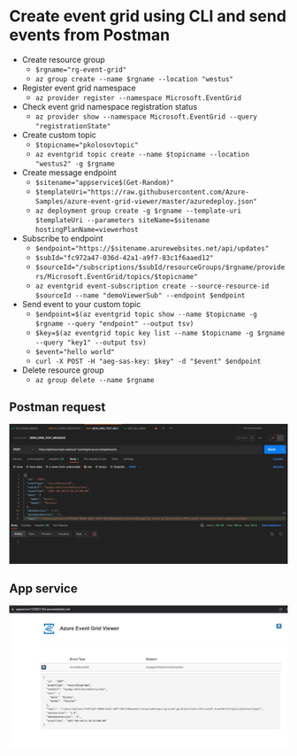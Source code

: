 ﻿# Create event grid using CLI and send events from Postman

- Create resource group
    - `$rgname="rg-event-grid"`
    - `az group create --name $rgname --location "westus"`
- Register event grid namespace
    - `az provider register --namespace Microsoft.EventGrid`
- Check event grid namespace registration status
    - `az provider show --namespace Microsoft.EventGrid --query "registrationState"`
- Create custom topic
    - `$topicname="pkolosovtopic"`
    - `az eventgrid topic create --name $topicname --location "westus2" -g $rgname`
- Create message endpoint
    - `$sitename="appservice$(Get-Random)"`
    - `$templateUri="https://raw.githubusercontent.com/Azure-Samples/azure-event-grid-viewer/master/azuredeploy.json"`
    - `az deployment group create -g $rgname --template-uri $templateUri --parameters siteName=$sitename hostingPlanName=viewerhost`
- Subscribe to endpoint
    - `$endpoint="https://$sitename.azurewebsites.net/api/updates"`
    - `$subId="fc972a47-036d-42a1-a9f7-83c1f6aaed12"`
    - `$sourceId="/subscriptions/$subId/resourceGroups/$rgname/providers/Microsoft.EventGrid/topics/$topicname"`
    - `az eventgrid event-subscription create --source-resource-id $sourceId --name "demoViewerSub" --endpoint $endpoint`
- Send event to your custom topic
    - `$endpoint=$(az eventgrid topic show --name $topicname -g $rgname --query "endpoint" --output tsv)`
    - `$key=$(az eventgrid topic key list --name $topicname -g $rgname --query "key1" --output tsv)`
    - `$event="hello world"`
    - `curl -X POST -H "aeg-sas-key: $key" -d "$event" $endpoint`
- Delete resource group
    - `az group delete --name $rgname`

## Postman request

![postman_request](./event_grid/01_event_grid_postman.PNG)

## App service

![app_service](./event_grid/02_event_grid_receiver.PNG)
